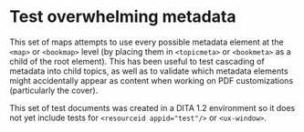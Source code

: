 # Test overwhelming metadata

This set of maps attempts to use every possible metadata element at the `<map>` or `<bookmap>` level
(by placing them in `<topicmeta>` or `<bookmeta>` as a child of the root element). This has been useful to test
cascading of metadata into child topics, as well as to validate which metadata elements might accidentally 
appear as content when working on PDF customizations (particularly the cover).

This set of test documents was created in a DITA 1.2 environment so it does not yet include tests for 
`<resourceid appid="test"/>` or `<ux-window>`.
